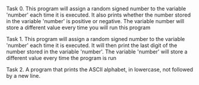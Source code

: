 Task 0.
This program will assign a random signed number to the variable 'number' each time it is executed. It also prints whether the number stored in the variable 'number' is positive or negative.
The variable number will store a different value every time you will run this program

Task 1.
This program will assign a random signed number to the variable 'number' each time it is executed. It will then print the last digit of the number stored in the variable 'number'. The variable 'number' will store a different value every time the program is run

Task 2.
A program that prints the ASCII alphabet, in lowercase, not followed by a new line.
